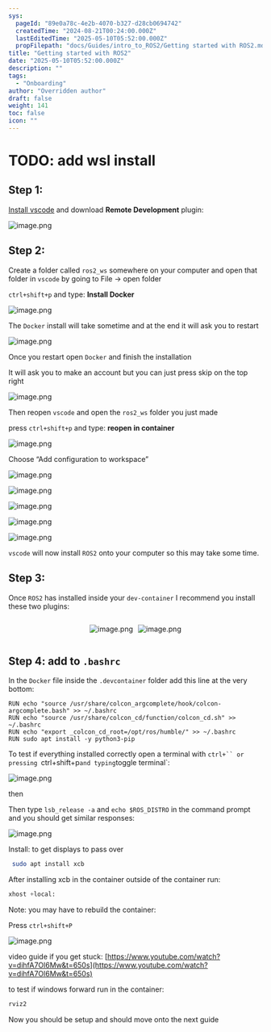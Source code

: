```yaml
---
sys:
  pageId: "89e0a78c-4e2b-4070-b327-d28cb0694742"
  createdTime: "2024-08-21T00:24:00.000Z"
  lastEditedTime: "2025-05-10T05:52:00.000Z"
  propFilepath: "docs/Guides/intro_to_ROS2/Getting started with ROS2.md"
title: "Getting started with ROS2"
date: "2025-05-10T05:52:00.000Z"
description: ""
tags:
  - "Onboarding"
author: "Overridden author"
draft: false
weight: 141
toc: false
icon: ""
---
```


# TODO: add wsl install

## Step 1:

[Install vscode](https://code.visualstudio.com/download) and download **Remote Development** plugin:

![image.png](https://prod-files-secure.s3.us-west-2.amazonaws.com/d518164a-d88e-44d1-a4ee-3adb3bd8bce0/efb52993-1881-4a40-b95e-6f020334f022/image.png?X-Amz-Algorithm=AWS4-HMAC-SHA256&X-Amz-Content-Sha256=UNSIGNED-PAYLOAD&X-Amz-Credential=ASIAZI2LB466UTLMGP2Q%2F20250619%2Fus-west-2%2Fs3%2Faws4_request&X-Amz-Date=20250619T132438Z&X-Amz-Expires=3600&X-Amz-Security-Token=IQoJb3JpZ2luX2VjEL3%2F%2F%2F%2F%2F%2F%2F%2F%2F%2FwEaCXVzLXdlc3QtMiJFMEMCHzSC%2F5wSWUMPAu8lyQOR07o%2BlVGUHCxL%2BqJeJ4%2F8TX0CIB4Q%2BVmDRiwyyoy1t9Gai98rfwcuaq5ZHgnIrwlcVX9xKogECKb%2F%2F%2F%2F%2F%2F%2F%2F%2F%2FwEQABoMNjM3NDIzMTgzODA1Igx4Jz9IvC34hEvnlKsq3AP72Gobaj9%2BcsbWJg%2F1vAq48%2F5%2F%2F6L9opVTGEn0cSKsDVdHU01nIiYjVJbmT9dXSvgiFN1sYbGBrRdaM%2BRRx3QG6zh9mnGHw%2BgEYd2NfK%2Fj5kgqPcixwLMDIFFIYlQgyD09POhxYrOMIq1yc6HanVgCQxn6Tgaj5BNxIa40bzaekoWL1MFjlIdcR5mAt4LGOQxAGOtx61sYNHNaF2GoBSTREUjhs0D%2FI4Rl8kbtxybcP%2BQ0koUJmH7J6JzwpFBzkM04rwUR5GV9W3D%2Fop9c362KbZekFEUp8iDduRmoYWu%2BwXS8n3bfGiQlxQb05xt2tdUeE%2BPh9%2FIRsJGIkm%2BKfnYqTX5fm34XXliZAheos7xhBa%2B4Sebz8Xn23BGNvj73YFKsztyvoAQEYr5zM51wxWLBOinE3r0ICFYJetyEhXT08rNNTiQwf5YQdYm%2FBYc%2BdBqmJW4lMwVvgp0GZtIYYXEW8t2ZK8KwGNK2dKWSa3vkjm%2F5ZkKLV2EOYdkRa%2FSaHCJ%2Bhc2Kh5r4XQvgwaF6un45UA5sN%2Bw75ACsNlIFHaJLnH1e7npHmlJAxFYGrLDApbwvToaZKjV9upYNXmFkZSyTyFJj8COJE6XuuIL0ORwIasTRn9ht1JlKv0nirjD8iNDCBjqnAUGcaZAaZX5RGEcWqkRSkyI051xVHsrJoazNc0TB%2FSLSr7HNTMk0vkpTrG1lL0U55dfq5dUcsDUTkX23Cg0cjz4GxxTiE%2FTKnfbD8uvuM6laCuXfD3FpUA%2BF3tzESQc6zHO33cIoHz%2B4Zkn6qR01swrba6oU9Lu1pqNf2S0sMH1m6OKdWQlY48Uj%2BHr9KiIVn7Ae42iiCRRb7fgdSjqLJfwV%2BKaYXZdK&X-Amz-Signature=c8811ed9b62329c13c687f8fbda196ed31fc7603988a977e53a5ab03cb70be86&X-Amz-SignedHeaders=host&x-amz-checksum-mode=ENABLED&x-id=GetObject)

## Step 2:

Create a folder called `ros2_ws` somewhere on your computer and open that folder in `vscode` by going to File → open folder 

`ctrl+shift+p` and type: **Install Docker**

![image.png](https://prod-files-secure.s3.us-west-2.amazonaws.com/d518164a-d88e-44d1-a4ee-3adb3bd8bce0/2269dc0e-1cd5-47ff-bceb-c04ad9b2eab0/image.png?X-Amz-Algorithm=AWS4-HMAC-SHA256&X-Amz-Content-Sha256=UNSIGNED-PAYLOAD&X-Amz-Credential=ASIAZI2LB466UTLMGP2Q%2F20250619%2Fus-west-2%2Fs3%2Faws4_request&X-Amz-Date=20250619T132438Z&X-Amz-Expires=3600&X-Amz-Security-Token=IQoJb3JpZ2luX2VjEL3%2F%2F%2F%2F%2F%2F%2F%2F%2F%2FwEaCXVzLXdlc3QtMiJFMEMCHzSC%2F5wSWUMPAu8lyQOR07o%2BlVGUHCxL%2BqJeJ4%2F8TX0CIB4Q%2BVmDRiwyyoy1t9Gai98rfwcuaq5ZHgnIrwlcVX9xKogECKb%2F%2F%2F%2F%2F%2F%2F%2F%2F%2FwEQABoMNjM3NDIzMTgzODA1Igx4Jz9IvC34hEvnlKsq3AP72Gobaj9%2BcsbWJg%2F1vAq48%2F5%2F%2F6L9opVTGEn0cSKsDVdHU01nIiYjVJbmT9dXSvgiFN1sYbGBrRdaM%2BRRx3QG6zh9mnGHw%2BgEYd2NfK%2Fj5kgqPcixwLMDIFFIYlQgyD09POhxYrOMIq1yc6HanVgCQxn6Tgaj5BNxIa40bzaekoWL1MFjlIdcR5mAt4LGOQxAGOtx61sYNHNaF2GoBSTREUjhs0D%2FI4Rl8kbtxybcP%2BQ0koUJmH7J6JzwpFBzkM04rwUR5GV9W3D%2Fop9c362KbZekFEUp8iDduRmoYWu%2BwXS8n3bfGiQlxQb05xt2tdUeE%2BPh9%2FIRsJGIkm%2BKfnYqTX5fm34XXliZAheos7xhBa%2B4Sebz8Xn23BGNvj73YFKsztyvoAQEYr5zM51wxWLBOinE3r0ICFYJetyEhXT08rNNTiQwf5YQdYm%2FBYc%2BdBqmJW4lMwVvgp0GZtIYYXEW8t2ZK8KwGNK2dKWSa3vkjm%2F5ZkKLV2EOYdkRa%2FSaHCJ%2Bhc2Kh5r4XQvgwaF6un45UA5sN%2Bw75ACsNlIFHaJLnH1e7npHmlJAxFYGrLDApbwvToaZKjV9upYNXmFkZSyTyFJj8COJE6XuuIL0ORwIasTRn9ht1JlKv0nirjD8iNDCBjqnAUGcaZAaZX5RGEcWqkRSkyI051xVHsrJoazNc0TB%2FSLSr7HNTMk0vkpTrG1lL0U55dfq5dUcsDUTkX23Cg0cjz4GxxTiE%2FTKnfbD8uvuM6laCuXfD3FpUA%2BF3tzESQc6zHO33cIoHz%2B4Zkn6qR01swrba6oU9Lu1pqNf2S0sMH1m6OKdWQlY48Uj%2BHr9KiIVn7Ae42iiCRRb7fgdSjqLJfwV%2BKaYXZdK&X-Amz-Signature=63795bcf6877e3b0f5e8d5292ab0fdaa326754c57b5b4fcfb0e4b2ecdf470468&X-Amz-SignedHeaders=host&x-amz-checksum-mode=ENABLED&x-id=GetObject)

The `Docker` install will take sometime and at the end it will ask you to restart

![image.png](https://prod-files-secure.s3.us-west-2.amazonaws.com/d518164a-d88e-44d1-a4ee-3adb3bd8bce0/ed233f78-be33-4b1f-b89c-9c346c0e961e/image.png?X-Amz-Algorithm=AWS4-HMAC-SHA256&X-Amz-Content-Sha256=UNSIGNED-PAYLOAD&X-Amz-Credential=ASIAZI2LB466UTLMGP2Q%2F20250619%2Fus-west-2%2Fs3%2Faws4_request&X-Amz-Date=20250619T132438Z&X-Amz-Expires=3600&X-Amz-Security-Token=IQoJb3JpZ2luX2VjEL3%2F%2F%2F%2F%2F%2F%2F%2F%2F%2FwEaCXVzLXdlc3QtMiJFMEMCHzSC%2F5wSWUMPAu8lyQOR07o%2BlVGUHCxL%2BqJeJ4%2F8TX0CIB4Q%2BVmDRiwyyoy1t9Gai98rfwcuaq5ZHgnIrwlcVX9xKogECKb%2F%2F%2F%2F%2F%2F%2F%2F%2F%2FwEQABoMNjM3NDIzMTgzODA1Igx4Jz9IvC34hEvnlKsq3AP72Gobaj9%2BcsbWJg%2F1vAq48%2F5%2F%2F6L9opVTGEn0cSKsDVdHU01nIiYjVJbmT9dXSvgiFN1sYbGBrRdaM%2BRRx3QG6zh9mnGHw%2BgEYd2NfK%2Fj5kgqPcixwLMDIFFIYlQgyD09POhxYrOMIq1yc6HanVgCQxn6Tgaj5BNxIa40bzaekoWL1MFjlIdcR5mAt4LGOQxAGOtx61sYNHNaF2GoBSTREUjhs0D%2FI4Rl8kbtxybcP%2BQ0koUJmH7J6JzwpFBzkM04rwUR5GV9W3D%2Fop9c362KbZekFEUp8iDduRmoYWu%2BwXS8n3bfGiQlxQb05xt2tdUeE%2BPh9%2FIRsJGIkm%2BKfnYqTX5fm34XXliZAheos7xhBa%2B4Sebz8Xn23BGNvj73YFKsztyvoAQEYr5zM51wxWLBOinE3r0ICFYJetyEhXT08rNNTiQwf5YQdYm%2FBYc%2BdBqmJW4lMwVvgp0GZtIYYXEW8t2ZK8KwGNK2dKWSa3vkjm%2F5ZkKLV2EOYdkRa%2FSaHCJ%2Bhc2Kh5r4XQvgwaF6un45UA5sN%2Bw75ACsNlIFHaJLnH1e7npHmlJAxFYGrLDApbwvToaZKjV9upYNXmFkZSyTyFJj8COJE6XuuIL0ORwIasTRn9ht1JlKv0nirjD8iNDCBjqnAUGcaZAaZX5RGEcWqkRSkyI051xVHsrJoazNc0TB%2FSLSr7HNTMk0vkpTrG1lL0U55dfq5dUcsDUTkX23Cg0cjz4GxxTiE%2FTKnfbD8uvuM6laCuXfD3FpUA%2BF3tzESQc6zHO33cIoHz%2B4Zkn6qR01swrba6oU9Lu1pqNf2S0sMH1m6OKdWQlY48Uj%2BHr9KiIVn7Ae42iiCRRb7fgdSjqLJfwV%2BKaYXZdK&X-Amz-Signature=ef4971a59b4a9442b14b4ddd96d90350d3f7889ab44d3601f725c0944ebd74de&X-Amz-SignedHeaders=host&x-amz-checksum-mode=ENABLED&x-id=GetObject)

Once you restart open `Docker` and finish the installation

It will ask you to make an account but you can just press skip on the top right

![image.png](https://prod-files-secure.s3.us-west-2.amazonaws.com/d518164a-d88e-44d1-a4ee-3adb3bd8bce0/21010ad9-1659-4fd9-9f59-9932a09b2a3d/image.png?X-Amz-Algorithm=AWS4-HMAC-SHA256&X-Amz-Content-Sha256=UNSIGNED-PAYLOAD&X-Amz-Credential=ASIAZI2LB466UTLMGP2Q%2F20250619%2Fus-west-2%2Fs3%2Faws4_request&X-Amz-Date=20250619T132438Z&X-Amz-Expires=3600&X-Amz-Security-Token=IQoJb3JpZ2luX2VjEL3%2F%2F%2F%2F%2F%2F%2F%2F%2F%2FwEaCXVzLXdlc3QtMiJFMEMCHzSC%2F5wSWUMPAu8lyQOR07o%2BlVGUHCxL%2BqJeJ4%2F8TX0CIB4Q%2BVmDRiwyyoy1t9Gai98rfwcuaq5ZHgnIrwlcVX9xKogECKb%2F%2F%2F%2F%2F%2F%2F%2F%2F%2FwEQABoMNjM3NDIzMTgzODA1Igx4Jz9IvC34hEvnlKsq3AP72Gobaj9%2BcsbWJg%2F1vAq48%2F5%2F%2F6L9opVTGEn0cSKsDVdHU01nIiYjVJbmT9dXSvgiFN1sYbGBrRdaM%2BRRx3QG6zh9mnGHw%2BgEYd2NfK%2Fj5kgqPcixwLMDIFFIYlQgyD09POhxYrOMIq1yc6HanVgCQxn6Tgaj5BNxIa40bzaekoWL1MFjlIdcR5mAt4LGOQxAGOtx61sYNHNaF2GoBSTREUjhs0D%2FI4Rl8kbtxybcP%2BQ0koUJmH7J6JzwpFBzkM04rwUR5GV9W3D%2Fop9c362KbZekFEUp8iDduRmoYWu%2BwXS8n3bfGiQlxQb05xt2tdUeE%2BPh9%2FIRsJGIkm%2BKfnYqTX5fm34XXliZAheos7xhBa%2B4Sebz8Xn23BGNvj73YFKsztyvoAQEYr5zM51wxWLBOinE3r0ICFYJetyEhXT08rNNTiQwf5YQdYm%2FBYc%2BdBqmJW4lMwVvgp0GZtIYYXEW8t2ZK8KwGNK2dKWSa3vkjm%2F5ZkKLV2EOYdkRa%2FSaHCJ%2Bhc2Kh5r4XQvgwaF6un45UA5sN%2Bw75ACsNlIFHaJLnH1e7npHmlJAxFYGrLDApbwvToaZKjV9upYNXmFkZSyTyFJj8COJE6XuuIL0ORwIasTRn9ht1JlKv0nirjD8iNDCBjqnAUGcaZAaZX5RGEcWqkRSkyI051xVHsrJoazNc0TB%2FSLSr7HNTMk0vkpTrG1lL0U55dfq5dUcsDUTkX23Cg0cjz4GxxTiE%2FTKnfbD8uvuM6laCuXfD3FpUA%2BF3tzESQc6zHO33cIoHz%2B4Zkn6qR01swrba6oU9Lu1pqNf2S0sMH1m6OKdWQlY48Uj%2BHr9KiIVn7Ae42iiCRRb7fgdSjqLJfwV%2BKaYXZdK&X-Amz-Signature=6d78c44dd05a446047793f0b413677f37721a77255dd46773ae1507210d6225f&X-Amz-SignedHeaders=host&x-amz-checksum-mode=ENABLED&x-id=GetObject)

Then reopen `vscode` and open the `ros2_ws` folder you just made

press `ctrl+shift+p` and type: **reopen in container**

![image.png](https://prod-files-secure.s3.us-west-2.amazonaws.com/d518164a-d88e-44d1-a4ee-3adb3bd8bce0/4e93b8c2-41ad-488c-8095-c74205196118/image.png?X-Amz-Algorithm=AWS4-HMAC-SHA256&X-Amz-Content-Sha256=UNSIGNED-PAYLOAD&X-Amz-Credential=ASIAZI2LB466UTLMGP2Q%2F20250619%2Fus-west-2%2Fs3%2Faws4_request&X-Amz-Date=20250619T132438Z&X-Amz-Expires=3600&X-Amz-Security-Token=IQoJb3JpZ2luX2VjEL3%2F%2F%2F%2F%2F%2F%2F%2F%2F%2FwEaCXVzLXdlc3QtMiJFMEMCHzSC%2F5wSWUMPAu8lyQOR07o%2BlVGUHCxL%2BqJeJ4%2F8TX0CIB4Q%2BVmDRiwyyoy1t9Gai98rfwcuaq5ZHgnIrwlcVX9xKogECKb%2F%2F%2F%2F%2F%2F%2F%2F%2F%2FwEQABoMNjM3NDIzMTgzODA1Igx4Jz9IvC34hEvnlKsq3AP72Gobaj9%2BcsbWJg%2F1vAq48%2F5%2F%2F6L9opVTGEn0cSKsDVdHU01nIiYjVJbmT9dXSvgiFN1sYbGBrRdaM%2BRRx3QG6zh9mnGHw%2BgEYd2NfK%2Fj5kgqPcixwLMDIFFIYlQgyD09POhxYrOMIq1yc6HanVgCQxn6Tgaj5BNxIa40bzaekoWL1MFjlIdcR5mAt4LGOQxAGOtx61sYNHNaF2GoBSTREUjhs0D%2FI4Rl8kbtxybcP%2BQ0koUJmH7J6JzwpFBzkM04rwUR5GV9W3D%2Fop9c362KbZekFEUp8iDduRmoYWu%2BwXS8n3bfGiQlxQb05xt2tdUeE%2BPh9%2FIRsJGIkm%2BKfnYqTX5fm34XXliZAheos7xhBa%2B4Sebz8Xn23BGNvj73YFKsztyvoAQEYr5zM51wxWLBOinE3r0ICFYJetyEhXT08rNNTiQwf5YQdYm%2FBYc%2BdBqmJW4lMwVvgp0GZtIYYXEW8t2ZK8KwGNK2dKWSa3vkjm%2F5ZkKLV2EOYdkRa%2FSaHCJ%2Bhc2Kh5r4XQvgwaF6un45UA5sN%2Bw75ACsNlIFHaJLnH1e7npHmlJAxFYGrLDApbwvToaZKjV9upYNXmFkZSyTyFJj8COJE6XuuIL0ORwIasTRn9ht1JlKv0nirjD8iNDCBjqnAUGcaZAaZX5RGEcWqkRSkyI051xVHsrJoazNc0TB%2FSLSr7HNTMk0vkpTrG1lL0U55dfq5dUcsDUTkX23Cg0cjz4GxxTiE%2FTKnfbD8uvuM6laCuXfD3FpUA%2BF3tzESQc6zHO33cIoHz%2B4Zkn6qR01swrba6oU9Lu1pqNf2S0sMH1m6OKdWQlY48Uj%2BHr9KiIVn7Ae42iiCRRb7fgdSjqLJfwV%2BKaYXZdK&X-Amz-Signature=c0f4da9d19980e9dd0605ccf118ff7b961477556f674b627465457794b254d39&X-Amz-SignedHeaders=host&x-amz-checksum-mode=ENABLED&x-id=GetObject)

Choose “Add configuration to workspace”

![image.png](https://prod-files-secure.s3.us-west-2.amazonaws.com/d518164a-d88e-44d1-a4ee-3adb3bd8bce0/9560b282-5060-4989-ba37-97e7b2c22476/image.png?X-Amz-Algorithm=AWS4-HMAC-SHA256&X-Amz-Content-Sha256=UNSIGNED-PAYLOAD&X-Amz-Credential=ASIAZI2LB466UTLMGP2Q%2F20250619%2Fus-west-2%2Fs3%2Faws4_request&X-Amz-Date=20250619T132438Z&X-Amz-Expires=3600&X-Amz-Security-Token=IQoJb3JpZ2luX2VjEL3%2F%2F%2F%2F%2F%2F%2F%2F%2F%2FwEaCXVzLXdlc3QtMiJFMEMCHzSC%2F5wSWUMPAu8lyQOR07o%2BlVGUHCxL%2BqJeJ4%2F8TX0CIB4Q%2BVmDRiwyyoy1t9Gai98rfwcuaq5ZHgnIrwlcVX9xKogECKb%2F%2F%2F%2F%2F%2F%2F%2F%2F%2FwEQABoMNjM3NDIzMTgzODA1Igx4Jz9IvC34hEvnlKsq3AP72Gobaj9%2BcsbWJg%2F1vAq48%2F5%2F%2F6L9opVTGEn0cSKsDVdHU01nIiYjVJbmT9dXSvgiFN1sYbGBrRdaM%2BRRx3QG6zh9mnGHw%2BgEYd2NfK%2Fj5kgqPcixwLMDIFFIYlQgyD09POhxYrOMIq1yc6HanVgCQxn6Tgaj5BNxIa40bzaekoWL1MFjlIdcR5mAt4LGOQxAGOtx61sYNHNaF2GoBSTREUjhs0D%2FI4Rl8kbtxybcP%2BQ0koUJmH7J6JzwpFBzkM04rwUR5GV9W3D%2Fop9c362KbZekFEUp8iDduRmoYWu%2BwXS8n3bfGiQlxQb05xt2tdUeE%2BPh9%2FIRsJGIkm%2BKfnYqTX5fm34XXliZAheos7xhBa%2B4Sebz8Xn23BGNvj73YFKsztyvoAQEYr5zM51wxWLBOinE3r0ICFYJetyEhXT08rNNTiQwf5YQdYm%2FBYc%2BdBqmJW4lMwVvgp0GZtIYYXEW8t2ZK8KwGNK2dKWSa3vkjm%2F5ZkKLV2EOYdkRa%2FSaHCJ%2Bhc2Kh5r4XQvgwaF6un45UA5sN%2Bw75ACsNlIFHaJLnH1e7npHmlJAxFYGrLDApbwvToaZKjV9upYNXmFkZSyTyFJj8COJE6XuuIL0ORwIasTRn9ht1JlKv0nirjD8iNDCBjqnAUGcaZAaZX5RGEcWqkRSkyI051xVHsrJoazNc0TB%2FSLSr7HNTMk0vkpTrG1lL0U55dfq5dUcsDUTkX23Cg0cjz4GxxTiE%2FTKnfbD8uvuM6laCuXfD3FpUA%2BF3tzESQc6zHO33cIoHz%2B4Zkn6qR01swrba6oU9Lu1pqNf2S0sMH1m6OKdWQlY48Uj%2BHr9KiIVn7Ae42iiCRRb7fgdSjqLJfwV%2BKaYXZdK&X-Amz-Signature=e0a919699ec230c056dfed84190923ffc06d35e7cbd537ca75931fae88b714a8&X-Amz-SignedHeaders=host&x-amz-checksum-mode=ENABLED&x-id=GetObject)

![image.png](https://prod-files-secure.s3.us-west-2.amazonaws.com/d518164a-d88e-44d1-a4ee-3adb3bd8bce0/2ee63f81-886b-48e8-a553-dc6e5eac99e4/image.png?X-Amz-Algorithm=AWS4-HMAC-SHA256&X-Amz-Content-Sha256=UNSIGNED-PAYLOAD&X-Amz-Credential=ASIAZI2LB466UTLMGP2Q%2F20250619%2Fus-west-2%2Fs3%2Faws4_request&X-Amz-Date=20250619T132438Z&X-Amz-Expires=3600&X-Amz-Security-Token=IQoJb3JpZ2luX2VjEL3%2F%2F%2F%2F%2F%2F%2F%2F%2F%2FwEaCXVzLXdlc3QtMiJFMEMCHzSC%2F5wSWUMPAu8lyQOR07o%2BlVGUHCxL%2BqJeJ4%2F8TX0CIB4Q%2BVmDRiwyyoy1t9Gai98rfwcuaq5ZHgnIrwlcVX9xKogECKb%2F%2F%2F%2F%2F%2F%2F%2F%2F%2FwEQABoMNjM3NDIzMTgzODA1Igx4Jz9IvC34hEvnlKsq3AP72Gobaj9%2BcsbWJg%2F1vAq48%2F5%2F%2F6L9opVTGEn0cSKsDVdHU01nIiYjVJbmT9dXSvgiFN1sYbGBrRdaM%2BRRx3QG6zh9mnGHw%2BgEYd2NfK%2Fj5kgqPcixwLMDIFFIYlQgyD09POhxYrOMIq1yc6HanVgCQxn6Tgaj5BNxIa40bzaekoWL1MFjlIdcR5mAt4LGOQxAGOtx61sYNHNaF2GoBSTREUjhs0D%2FI4Rl8kbtxybcP%2BQ0koUJmH7J6JzwpFBzkM04rwUR5GV9W3D%2Fop9c362KbZekFEUp8iDduRmoYWu%2BwXS8n3bfGiQlxQb05xt2tdUeE%2BPh9%2FIRsJGIkm%2BKfnYqTX5fm34XXliZAheos7xhBa%2B4Sebz8Xn23BGNvj73YFKsztyvoAQEYr5zM51wxWLBOinE3r0ICFYJetyEhXT08rNNTiQwf5YQdYm%2FBYc%2BdBqmJW4lMwVvgp0GZtIYYXEW8t2ZK8KwGNK2dKWSa3vkjm%2F5ZkKLV2EOYdkRa%2FSaHCJ%2Bhc2Kh5r4XQvgwaF6un45UA5sN%2Bw75ACsNlIFHaJLnH1e7npHmlJAxFYGrLDApbwvToaZKjV9upYNXmFkZSyTyFJj8COJE6XuuIL0ORwIasTRn9ht1JlKv0nirjD8iNDCBjqnAUGcaZAaZX5RGEcWqkRSkyI051xVHsrJoazNc0TB%2FSLSr7HNTMk0vkpTrG1lL0U55dfq5dUcsDUTkX23Cg0cjz4GxxTiE%2FTKnfbD8uvuM6laCuXfD3FpUA%2BF3tzESQc6zHO33cIoHz%2B4Zkn6qR01swrba6oU9Lu1pqNf2S0sMH1m6OKdWQlY48Uj%2BHr9KiIVn7Ae42iiCRRb7fgdSjqLJfwV%2BKaYXZdK&X-Amz-Signature=7e4eee6bbf64374e9703c9e229252bca0a8770c400d921c450ad329f41e21d4f&X-Amz-SignedHeaders=host&x-amz-checksum-mode=ENABLED&x-id=GetObject)

![image.png](https://prod-files-secure.s3.us-west-2.amazonaws.com/d518164a-d88e-44d1-a4ee-3adb3bd8bce0/ae1580b2-b048-407e-aed9-b584224a7a04/image.png?X-Amz-Algorithm=AWS4-HMAC-SHA256&X-Amz-Content-Sha256=UNSIGNED-PAYLOAD&X-Amz-Credential=ASIAZI2LB466UTLMGP2Q%2F20250619%2Fus-west-2%2Fs3%2Faws4_request&X-Amz-Date=20250619T132438Z&X-Amz-Expires=3600&X-Amz-Security-Token=IQoJb3JpZ2luX2VjEL3%2F%2F%2F%2F%2F%2F%2F%2F%2F%2FwEaCXVzLXdlc3QtMiJFMEMCHzSC%2F5wSWUMPAu8lyQOR07o%2BlVGUHCxL%2BqJeJ4%2F8TX0CIB4Q%2BVmDRiwyyoy1t9Gai98rfwcuaq5ZHgnIrwlcVX9xKogECKb%2F%2F%2F%2F%2F%2F%2F%2F%2F%2FwEQABoMNjM3NDIzMTgzODA1Igx4Jz9IvC34hEvnlKsq3AP72Gobaj9%2BcsbWJg%2F1vAq48%2F5%2F%2F6L9opVTGEn0cSKsDVdHU01nIiYjVJbmT9dXSvgiFN1sYbGBrRdaM%2BRRx3QG6zh9mnGHw%2BgEYd2NfK%2Fj5kgqPcixwLMDIFFIYlQgyD09POhxYrOMIq1yc6HanVgCQxn6Tgaj5BNxIa40bzaekoWL1MFjlIdcR5mAt4LGOQxAGOtx61sYNHNaF2GoBSTREUjhs0D%2FI4Rl8kbtxybcP%2BQ0koUJmH7J6JzwpFBzkM04rwUR5GV9W3D%2Fop9c362KbZekFEUp8iDduRmoYWu%2BwXS8n3bfGiQlxQb05xt2tdUeE%2BPh9%2FIRsJGIkm%2BKfnYqTX5fm34XXliZAheos7xhBa%2B4Sebz8Xn23BGNvj73YFKsztyvoAQEYr5zM51wxWLBOinE3r0ICFYJetyEhXT08rNNTiQwf5YQdYm%2FBYc%2BdBqmJW4lMwVvgp0GZtIYYXEW8t2ZK8KwGNK2dKWSa3vkjm%2F5ZkKLV2EOYdkRa%2FSaHCJ%2Bhc2Kh5r4XQvgwaF6un45UA5sN%2Bw75ACsNlIFHaJLnH1e7npHmlJAxFYGrLDApbwvToaZKjV9upYNXmFkZSyTyFJj8COJE6XuuIL0ORwIasTRn9ht1JlKv0nirjD8iNDCBjqnAUGcaZAaZX5RGEcWqkRSkyI051xVHsrJoazNc0TB%2FSLSr7HNTMk0vkpTrG1lL0U55dfq5dUcsDUTkX23Cg0cjz4GxxTiE%2FTKnfbD8uvuM6laCuXfD3FpUA%2BF3tzESQc6zHO33cIoHz%2B4Zkn6qR01swrba6oU9Lu1pqNf2S0sMH1m6OKdWQlY48Uj%2BHr9KiIVn7Ae42iiCRRb7fgdSjqLJfwV%2BKaYXZdK&X-Amz-Signature=abb192af6160895851a0b607d16bfa8a5f22418029a27375b3ac9918ebacd055&X-Amz-SignedHeaders=host&x-amz-checksum-mode=ENABLED&x-id=GetObject)

![image.png](https://prod-files-secure.s3.us-west-2.amazonaws.com/d518164a-d88e-44d1-a4ee-3adb3bd8bce0/53255b28-f75e-430f-b9e3-c0ac8577e42b/image.png?X-Amz-Algorithm=AWS4-HMAC-SHA256&X-Amz-Content-Sha256=UNSIGNED-PAYLOAD&X-Amz-Credential=ASIAZI2LB466UTLMGP2Q%2F20250619%2Fus-west-2%2Fs3%2Faws4_request&X-Amz-Date=20250619T132438Z&X-Amz-Expires=3600&X-Amz-Security-Token=IQoJb3JpZ2luX2VjEL3%2F%2F%2F%2F%2F%2F%2F%2F%2F%2FwEaCXVzLXdlc3QtMiJFMEMCHzSC%2F5wSWUMPAu8lyQOR07o%2BlVGUHCxL%2BqJeJ4%2F8TX0CIB4Q%2BVmDRiwyyoy1t9Gai98rfwcuaq5ZHgnIrwlcVX9xKogECKb%2F%2F%2F%2F%2F%2F%2F%2F%2F%2FwEQABoMNjM3NDIzMTgzODA1Igx4Jz9IvC34hEvnlKsq3AP72Gobaj9%2BcsbWJg%2F1vAq48%2F5%2F%2F6L9opVTGEn0cSKsDVdHU01nIiYjVJbmT9dXSvgiFN1sYbGBrRdaM%2BRRx3QG6zh9mnGHw%2BgEYd2NfK%2Fj5kgqPcixwLMDIFFIYlQgyD09POhxYrOMIq1yc6HanVgCQxn6Tgaj5BNxIa40bzaekoWL1MFjlIdcR5mAt4LGOQxAGOtx61sYNHNaF2GoBSTREUjhs0D%2FI4Rl8kbtxybcP%2BQ0koUJmH7J6JzwpFBzkM04rwUR5GV9W3D%2Fop9c362KbZekFEUp8iDduRmoYWu%2BwXS8n3bfGiQlxQb05xt2tdUeE%2BPh9%2FIRsJGIkm%2BKfnYqTX5fm34XXliZAheos7xhBa%2B4Sebz8Xn23BGNvj73YFKsztyvoAQEYr5zM51wxWLBOinE3r0ICFYJetyEhXT08rNNTiQwf5YQdYm%2FBYc%2BdBqmJW4lMwVvgp0GZtIYYXEW8t2ZK8KwGNK2dKWSa3vkjm%2F5ZkKLV2EOYdkRa%2FSaHCJ%2Bhc2Kh5r4XQvgwaF6un45UA5sN%2Bw75ACsNlIFHaJLnH1e7npHmlJAxFYGrLDApbwvToaZKjV9upYNXmFkZSyTyFJj8COJE6XuuIL0ORwIasTRn9ht1JlKv0nirjD8iNDCBjqnAUGcaZAaZX5RGEcWqkRSkyI051xVHsrJoazNc0TB%2FSLSr7HNTMk0vkpTrG1lL0U55dfq5dUcsDUTkX23Cg0cjz4GxxTiE%2FTKnfbD8uvuM6laCuXfD3FpUA%2BF3tzESQc6zHO33cIoHz%2B4Zkn6qR01swrba6oU9Lu1pqNf2S0sMH1m6OKdWQlY48Uj%2BHr9KiIVn7Ae42iiCRRb7fgdSjqLJfwV%2BKaYXZdK&X-Amz-Signature=2cdf4f54d223955b9fceae0b03c0a48c4f5bd321282efcf4aebccaa97a2b4779&X-Amz-SignedHeaders=host&x-amz-checksum-mode=ENABLED&x-id=GetObject)

![image.png](https://prod-files-secure.s3.us-west-2.amazonaws.com/d518164a-d88e-44d1-a4ee-3adb3bd8bce0/7c562767-5af9-4ffb-97d1-327bcdf4ee00/image.png?X-Amz-Algorithm=AWS4-HMAC-SHA256&X-Amz-Content-Sha256=UNSIGNED-PAYLOAD&X-Amz-Credential=ASIAZI2LB466UTLMGP2Q%2F20250619%2Fus-west-2%2Fs3%2Faws4_request&X-Amz-Date=20250619T132438Z&X-Amz-Expires=3600&X-Amz-Security-Token=IQoJb3JpZ2luX2VjEL3%2F%2F%2F%2F%2F%2F%2F%2F%2F%2FwEaCXVzLXdlc3QtMiJFMEMCHzSC%2F5wSWUMPAu8lyQOR07o%2BlVGUHCxL%2BqJeJ4%2F8TX0CIB4Q%2BVmDRiwyyoy1t9Gai98rfwcuaq5ZHgnIrwlcVX9xKogECKb%2F%2F%2F%2F%2F%2F%2F%2F%2F%2FwEQABoMNjM3NDIzMTgzODA1Igx4Jz9IvC34hEvnlKsq3AP72Gobaj9%2BcsbWJg%2F1vAq48%2F5%2F%2F6L9opVTGEn0cSKsDVdHU01nIiYjVJbmT9dXSvgiFN1sYbGBrRdaM%2BRRx3QG6zh9mnGHw%2BgEYd2NfK%2Fj5kgqPcixwLMDIFFIYlQgyD09POhxYrOMIq1yc6HanVgCQxn6Tgaj5BNxIa40bzaekoWL1MFjlIdcR5mAt4LGOQxAGOtx61sYNHNaF2GoBSTREUjhs0D%2FI4Rl8kbtxybcP%2BQ0koUJmH7J6JzwpFBzkM04rwUR5GV9W3D%2Fop9c362KbZekFEUp8iDduRmoYWu%2BwXS8n3bfGiQlxQb05xt2tdUeE%2BPh9%2FIRsJGIkm%2BKfnYqTX5fm34XXliZAheos7xhBa%2B4Sebz8Xn23BGNvj73YFKsztyvoAQEYr5zM51wxWLBOinE3r0ICFYJetyEhXT08rNNTiQwf5YQdYm%2FBYc%2BdBqmJW4lMwVvgp0GZtIYYXEW8t2ZK8KwGNK2dKWSa3vkjm%2F5ZkKLV2EOYdkRa%2FSaHCJ%2Bhc2Kh5r4XQvgwaF6un45UA5sN%2Bw75ACsNlIFHaJLnH1e7npHmlJAxFYGrLDApbwvToaZKjV9upYNXmFkZSyTyFJj8COJE6XuuIL0ORwIasTRn9ht1JlKv0nirjD8iNDCBjqnAUGcaZAaZX5RGEcWqkRSkyI051xVHsrJoazNc0TB%2FSLSr7HNTMk0vkpTrG1lL0U55dfq5dUcsDUTkX23Cg0cjz4GxxTiE%2FTKnfbD8uvuM6laCuXfD3FpUA%2BF3tzESQc6zHO33cIoHz%2B4Zkn6qR01swrba6oU9Lu1pqNf2S0sMH1m6OKdWQlY48Uj%2BHr9KiIVn7Ae42iiCRRb7fgdSjqLJfwV%2BKaYXZdK&X-Amz-Signature=21492e125d274beef286c5913d38790e070f83d7a278f268d06e6b54036cc37f&X-Amz-SignedHeaders=host&x-amz-checksum-mode=ENABLED&x-id=GetObject)

`vscode` will now install `ROS2` onto your computer so this may take some time.

## Step 3:

Once `ROS2` has installed inside your `dev-container` I recommend you install these two plugins:

<div style="display: flex;flex-direction: row; column-gap:10px; max-width: 630px;justify-content: center;">
<div>

![image.png](https://prod-files-secure.s3.us-west-2.amazonaws.com/d518164a-d88e-44d1-a4ee-3adb3bd8bce0/3fc3d550-5a54-4ba1-ba6b-faa01cdb7369/image.png?X-Amz-Algorithm=AWS4-HMAC-SHA256&X-Amz-Content-Sha256=UNSIGNED-PAYLOAD&X-Amz-Credential=ASIAZI2LB4663IJOMGGR%2F20250619%2Fus-west-2%2Fs3%2Faws4_request&X-Amz-Date=20250619T132449Z&X-Amz-Expires=3600&X-Amz-Security-Token=IQoJb3JpZ2luX2VjEL3%2F%2F%2F%2F%2F%2F%2F%2F%2F%2FwEaCXVzLXdlc3QtMiJGMEQCIHh9BAP%2FCS7ax%2FxZJIzeO%2Bkw2kAYPg9dvUDOAEd92GNzAiBajZvRHDmWZalvaymD616LVxEdQHqTsvsQ2cQCbmCbvCqIBAim%2F%2F%2F%2F%2F%2F%2F%2F%2F%2F8BEAAaDDYzNzQyMzE4MzgwNSIMFFbTmGIjVqgiUBk9KtwDLLYz36LZhC0xoeksnjmu1P4HwvklkvF4v0o%2FNebxtozCoXUPi7Ul4aPpoFl11xAlMLo9U2nNV9yWTSK0JEwjQhHdUeipDd%2FotWoZhR72LQ7oFI%2Fx5ypsDuJoqrf%2FK35GCxXSzCfDrXgwyD6uGybTNOhSwtISH4oWiJbdJ7RhEB6hEME9JG1Enz9y86gtXzGhFJE%2Bd4tgny9m81dac3qvUWRH2iOo3H78whl6QhSG%2BLyXuk6iESj6AQmMOfM4IeUcBYCGAA3OTp%2F8ogmkvXvQF%2F7A5ccWGIbD%2Bq3gkPp%2BSYsADlK%2FU2O7IlDbSiEi9zYZmQbNeo0ITn8h%2FaqFW%2FHmo2achpHF2Tg2sMWVxzT0qAVnDscOwSvm8VXqK4qp9J%2B7M1qSB5vNxA8jOIZnAZRtfbVjnyumfyeJrKFA7XLGLy9EkBtlyFMTdd0m1ybngNjOqrlQ%2F10G96Tf2wuuRX0qtFPxU5zP0ZpbcJlyo4V4CW5KUSSvFOft%2BishR6UQBidRGDrrPK4PFP3vayfKYzvjB5AoO%2FIbSqsvhUhOadY1GzKYhWaIKC%2BKV9Q8tRGAmpXMsEuih4v9kFXo6IqiUn5BpU7Uyfiv9tKUf77niugwUf52wAYpTVyybK%2BQkNMw7YjQwgY6pgE23KXlxI0FzjU4t1P35kQaMA696Xne5tgctxG9GAIGY88C6Bk8JIvfuLAuGdx4XnX88t67a9XUoNzwd86y%2BZFqJjYcZvmrJyU1eUNDyMg1L1fJ%2BbhIjLGGq6%2BQM7KARLhKqL4hgNIOJ68aprwUVVjaQYDWqVG%2FsBCzS4z3Zucw4MKgSO74jhBuIHNBvrH2dErmLyJmVRhAmfyg8EM1tv3q2u0jmMMQ&X-Amz-Signature=8ddafc3284010923a96bbfb0868360e40ebbeec47be18b393082c2dac4b9f42f&X-Amz-SignedHeaders=host&x-amz-checksum-mode=ENABLED&x-id=GetObject)

</div>
<div>

![image.png](https://prod-files-secure.s3.us-west-2.amazonaws.com/d518164a-d88e-44d1-a4ee-3adb3bd8bce0/d994cc66-13c2-4093-a5a3-f84cf4601a82/image.png?X-Amz-Algorithm=AWS4-HMAC-SHA256&X-Amz-Content-Sha256=UNSIGNED-PAYLOAD&X-Amz-Credential=ASIAZI2LB466Q37EV7CD%2F20250619%2Fus-west-2%2Fs3%2Faws4_request&X-Amz-Date=20250619T132450Z&X-Amz-Expires=3600&X-Amz-Security-Token=IQoJb3JpZ2luX2VjEL3%2F%2F%2F%2F%2F%2F%2F%2F%2F%2FwEaCXVzLXdlc3QtMiJIMEYCIQC0K0KwMQQ49dm3ERrY5Y%2FVMKjwjqbruN1KigaMZ4pbtwIhAMqn6cnVFmaXdGGW8i9jt0LEZ4vu7tvIpvQuTJLej6NMKogECKb%2F%2F%2F%2F%2F%2F%2F%2F%2F%2FwEQABoMNjM3NDIzMTgzODA1Igzvvf0SKydeRCsKUmsq3AMnTaQQwTBabyzzvXXLzdQCWs6%2FZFAo9EAy4SzE%2FxPgKRoTq21z%2FpmJcjtgSsn%2Fhh3VEOKIdf5y4fbU%2BVSSXAqItx7aINJL%2BdDhXR5k4V9zvbQfpk%2F8UmBdtowSLdJhBA%2F9MSRkLePorVEy707EGTZvwu5OYwsPUmvtHGUZXI5FJKrfGmy8mEtZ6JTBIY2JzZM2WFBd3k3XF8%2BhmJq4D22%2BOYzFNmOULfyDMixJVAE0QZWhyJ6rqcnoAKNBjb1R3p9yWZHm4awqoWDKp6%2B0G5OhA2E%2F4Mmc%2BOjfVIRwthXgoV4r8FR1xvuGcwfcEtF%2BWnxR1Ii2BLWRlvkLdXN32DZgGDCkBfOW8tyRPUM4DR5R7mewbpuLT%2BhUkfRplV5fuNC7jDtjZ0%2BG9At44EPPX0%2FeYwhzYMgQay7it29bHZUUb6xcxzFK0I7lQiaO4d4jgkleTHxcnc9M%2BRgH6PLOanEC56GaXd7yfEdvdX%2FnLDMegWzj5o5fKF8Lvl5r7%2FeKgisnqM8ItVAVZNHXP2WY0sXzfGqX57K5FpBbjoi7UsZ%2FZvcsQ892K6cnR1gfpBqQ1gohYfBA7Nemt%2BiPDyNDYvSyuzL%2B8HX%2BjjwOU9pvezsXKSmg2p0zWFNBsOcdazCxidDCBjqkAakXqkJbzBxAOHujVKjFmvqqExRSH64MoHQTmUkAP8jiTdCc%2Fiy0ccgKbTLugm%2FuLDGvnyW9b6supSI8R2xv5lV6Vy%2FIl50dhov%2FyVYWti12vHEo5pBiB9tIMfnw0lSOQ%2F5hWs35qx6JjEPXglFE35XzH%2FjThHlgsbEFbnSOWaq04Mrv9SIteWghHbESsF6%2BJA6l%2FYCGIzpIcSt1JnQ1bE6Od5GA&X-Amz-Signature=5d63984d02beb8b8e17f8598536cb62a634710eaaa9c4b4c185635ba5ae54e08&X-Amz-SignedHeaders=host&x-amz-checksum-mode=ENABLED&x-id=GetObject)

</div>
</div>

## Step 4: add to `.bashrc`

In the `Docker` file inside the `.devcontainer` folder add this line at the very bottom: 

```docker
RUN echo "source /usr/share/colcon_argcomplete/hook/colcon-argcomplete.bash" >> ~/.bashrc
RUN echo "source /usr/share/colcon_cd/function/colcon_cd.sh" >> ~/.bashrc
RUN echo "export _colcon_cd_root=/opt/ros/humble/" >> ~/.bashrc
RUN sudo apt install -y python3-pip 
```

To test if everything installed correctly open a terminal with `ctrl+`` or pressing `ctrl+shift+p` and typing `toggle terminal`:

![image.png](https://prod-files-secure.s3.us-west-2.amazonaws.com/d518164a-d88e-44d1-a4ee-3adb3bd8bce0/6a4943d8-b04e-4c02-9a58-775f3384d1a5/image.png?X-Amz-Algorithm=AWS4-HMAC-SHA256&X-Amz-Content-Sha256=UNSIGNED-PAYLOAD&X-Amz-Credential=ASIAZI2LB466UTLMGP2Q%2F20250619%2Fus-west-2%2Fs3%2Faws4_request&X-Amz-Date=20250619T132438Z&X-Amz-Expires=3600&X-Amz-Security-Token=IQoJb3JpZ2luX2VjEL3%2F%2F%2F%2F%2F%2F%2F%2F%2F%2FwEaCXVzLXdlc3QtMiJFMEMCHzSC%2F5wSWUMPAu8lyQOR07o%2BlVGUHCxL%2BqJeJ4%2F8TX0CIB4Q%2BVmDRiwyyoy1t9Gai98rfwcuaq5ZHgnIrwlcVX9xKogECKb%2F%2F%2F%2F%2F%2F%2F%2F%2F%2FwEQABoMNjM3NDIzMTgzODA1Igx4Jz9IvC34hEvnlKsq3AP72Gobaj9%2BcsbWJg%2F1vAq48%2F5%2F%2F6L9opVTGEn0cSKsDVdHU01nIiYjVJbmT9dXSvgiFN1sYbGBrRdaM%2BRRx3QG6zh9mnGHw%2BgEYd2NfK%2Fj5kgqPcixwLMDIFFIYlQgyD09POhxYrOMIq1yc6HanVgCQxn6Tgaj5BNxIa40bzaekoWL1MFjlIdcR5mAt4LGOQxAGOtx61sYNHNaF2GoBSTREUjhs0D%2FI4Rl8kbtxybcP%2BQ0koUJmH7J6JzwpFBzkM04rwUR5GV9W3D%2Fop9c362KbZekFEUp8iDduRmoYWu%2BwXS8n3bfGiQlxQb05xt2tdUeE%2BPh9%2FIRsJGIkm%2BKfnYqTX5fm34XXliZAheos7xhBa%2B4Sebz8Xn23BGNvj73YFKsztyvoAQEYr5zM51wxWLBOinE3r0ICFYJetyEhXT08rNNTiQwf5YQdYm%2FBYc%2BdBqmJW4lMwVvgp0GZtIYYXEW8t2ZK8KwGNK2dKWSa3vkjm%2F5ZkKLV2EOYdkRa%2FSaHCJ%2Bhc2Kh5r4XQvgwaF6un45UA5sN%2Bw75ACsNlIFHaJLnH1e7npHmlJAxFYGrLDApbwvToaZKjV9upYNXmFkZSyTyFJj8COJE6XuuIL0ORwIasTRn9ht1JlKv0nirjD8iNDCBjqnAUGcaZAaZX5RGEcWqkRSkyI051xVHsrJoazNc0TB%2FSLSr7HNTMk0vkpTrG1lL0U55dfq5dUcsDUTkX23Cg0cjz4GxxTiE%2FTKnfbD8uvuM6laCuXfD3FpUA%2BF3tzESQc6zHO33cIoHz%2B4Zkn6qR01swrba6oU9Lu1pqNf2S0sMH1m6OKdWQlY48Uj%2BHr9KiIVn7Ae42iiCRRb7fgdSjqLJfwV%2BKaYXZdK&X-Amz-Signature=1e02b972eea15879234d90e57150d1ba72c83db0d1d480b2ebfbeede283fbd22&X-Amz-SignedHeaders=host&x-amz-checksum-mode=ENABLED&x-id=GetObject)

then 

Then type `lsb_release -a` and `echo $ROS_DISTRO` in the command prompt and you should get similar responses:

![image.png](https://prod-files-secure.s3.us-west-2.amazonaws.com/d518164a-d88e-44d1-a4ee-3adb3bd8bce0/3e635dec-a805-4e85-8b9e-d000e5b71a4e/image.png?X-Amz-Algorithm=AWS4-HMAC-SHA256&X-Amz-Content-Sha256=UNSIGNED-PAYLOAD&X-Amz-Credential=ASIAZI2LB466UTLMGP2Q%2F20250619%2Fus-west-2%2Fs3%2Faws4_request&X-Amz-Date=20250619T132438Z&X-Amz-Expires=3600&X-Amz-Security-Token=IQoJb3JpZ2luX2VjEL3%2F%2F%2F%2F%2F%2F%2F%2F%2F%2FwEaCXVzLXdlc3QtMiJFMEMCHzSC%2F5wSWUMPAu8lyQOR07o%2BlVGUHCxL%2BqJeJ4%2F8TX0CIB4Q%2BVmDRiwyyoy1t9Gai98rfwcuaq5ZHgnIrwlcVX9xKogECKb%2F%2F%2F%2F%2F%2F%2F%2F%2F%2FwEQABoMNjM3NDIzMTgzODA1Igx4Jz9IvC34hEvnlKsq3AP72Gobaj9%2BcsbWJg%2F1vAq48%2F5%2F%2F6L9opVTGEn0cSKsDVdHU01nIiYjVJbmT9dXSvgiFN1sYbGBrRdaM%2BRRx3QG6zh9mnGHw%2BgEYd2NfK%2Fj5kgqPcixwLMDIFFIYlQgyD09POhxYrOMIq1yc6HanVgCQxn6Tgaj5BNxIa40bzaekoWL1MFjlIdcR5mAt4LGOQxAGOtx61sYNHNaF2GoBSTREUjhs0D%2FI4Rl8kbtxybcP%2BQ0koUJmH7J6JzwpFBzkM04rwUR5GV9W3D%2Fop9c362KbZekFEUp8iDduRmoYWu%2BwXS8n3bfGiQlxQb05xt2tdUeE%2BPh9%2FIRsJGIkm%2BKfnYqTX5fm34XXliZAheos7xhBa%2B4Sebz8Xn23BGNvj73YFKsztyvoAQEYr5zM51wxWLBOinE3r0ICFYJetyEhXT08rNNTiQwf5YQdYm%2FBYc%2BdBqmJW4lMwVvgp0GZtIYYXEW8t2ZK8KwGNK2dKWSa3vkjm%2F5ZkKLV2EOYdkRa%2FSaHCJ%2Bhc2Kh5r4XQvgwaF6un45UA5sN%2Bw75ACsNlIFHaJLnH1e7npHmlJAxFYGrLDApbwvToaZKjV9upYNXmFkZSyTyFJj8COJE6XuuIL0ORwIasTRn9ht1JlKv0nirjD8iNDCBjqnAUGcaZAaZX5RGEcWqkRSkyI051xVHsrJoazNc0TB%2FSLSr7HNTMk0vkpTrG1lL0U55dfq5dUcsDUTkX23Cg0cjz4GxxTiE%2FTKnfbD8uvuM6laCuXfD3FpUA%2BF3tzESQc6zHO33cIoHz%2B4Zkn6qR01swrba6oU9Lu1pqNf2S0sMH1m6OKdWQlY48Uj%2BHr9KiIVn7Ae42iiCRRb7fgdSjqLJfwV%2BKaYXZdK&X-Amz-Signature=e1ed3cf7782a837af70e8d4132e94fefc946bce677db0a4c525b421e4fd1b97a&X-Amz-SignedHeaders=host&x-amz-checksum-mode=ENABLED&x-id=GetObject)

Install:  to get displays to pass over

```bash
 sudo apt install xcb
```

After installing xcb in the container outside of the container run:

```python
xhost +local:
```

Note: you may have to rebuild the container:

Press `ctrl+shift+P`

![image.png](https://prod-files-secure.s3.us-west-2.amazonaws.com/d518164a-d88e-44d1-a4ee-3adb3bd8bce0/6c2be660-2618-4c38-9c26-53554f7a0b7b/image.png?X-Amz-Algorithm=AWS4-HMAC-SHA256&X-Amz-Content-Sha256=UNSIGNED-PAYLOAD&X-Amz-Credential=ASIAZI2LB466UTLMGP2Q%2F20250619%2Fus-west-2%2Fs3%2Faws4_request&X-Amz-Date=20250619T132438Z&X-Amz-Expires=3600&X-Amz-Security-Token=IQoJb3JpZ2luX2VjEL3%2F%2F%2F%2F%2F%2F%2F%2F%2F%2FwEaCXVzLXdlc3QtMiJFMEMCHzSC%2F5wSWUMPAu8lyQOR07o%2BlVGUHCxL%2BqJeJ4%2F8TX0CIB4Q%2BVmDRiwyyoy1t9Gai98rfwcuaq5ZHgnIrwlcVX9xKogECKb%2F%2F%2F%2F%2F%2F%2F%2F%2F%2FwEQABoMNjM3NDIzMTgzODA1Igx4Jz9IvC34hEvnlKsq3AP72Gobaj9%2BcsbWJg%2F1vAq48%2F5%2F%2F6L9opVTGEn0cSKsDVdHU01nIiYjVJbmT9dXSvgiFN1sYbGBrRdaM%2BRRx3QG6zh9mnGHw%2BgEYd2NfK%2Fj5kgqPcixwLMDIFFIYlQgyD09POhxYrOMIq1yc6HanVgCQxn6Tgaj5BNxIa40bzaekoWL1MFjlIdcR5mAt4LGOQxAGOtx61sYNHNaF2GoBSTREUjhs0D%2FI4Rl8kbtxybcP%2BQ0koUJmH7J6JzwpFBzkM04rwUR5GV9W3D%2Fop9c362KbZekFEUp8iDduRmoYWu%2BwXS8n3bfGiQlxQb05xt2tdUeE%2BPh9%2FIRsJGIkm%2BKfnYqTX5fm34XXliZAheos7xhBa%2B4Sebz8Xn23BGNvj73YFKsztyvoAQEYr5zM51wxWLBOinE3r0ICFYJetyEhXT08rNNTiQwf5YQdYm%2FBYc%2BdBqmJW4lMwVvgp0GZtIYYXEW8t2ZK8KwGNK2dKWSa3vkjm%2F5ZkKLV2EOYdkRa%2FSaHCJ%2Bhc2Kh5r4XQvgwaF6un45UA5sN%2Bw75ACsNlIFHaJLnH1e7npHmlJAxFYGrLDApbwvToaZKjV9upYNXmFkZSyTyFJj8COJE6XuuIL0ORwIasTRn9ht1JlKv0nirjD8iNDCBjqnAUGcaZAaZX5RGEcWqkRSkyI051xVHsrJoazNc0TB%2FSLSr7HNTMk0vkpTrG1lL0U55dfq5dUcsDUTkX23Cg0cjz4GxxTiE%2FTKnfbD8uvuM6laCuXfD3FpUA%2BF3tzESQc6zHO33cIoHz%2B4Zkn6qR01swrba6oU9Lu1pqNf2S0sMH1m6OKdWQlY48Uj%2BHr9KiIVn7Ae42iiCRRb7fgdSjqLJfwV%2BKaYXZdK&X-Amz-Signature=5b06f66563392f4cb408164f86032f7df288bb82ff0afe66011e83ba657ca961&X-Amz-SignedHeaders=host&x-amz-checksum-mode=ENABLED&x-id=GetObject)

video guide if you get stuck: [https://www.youtube.com/watch?v=dihfA7Ol6Mw&t=650s](https://www.youtube.com/watch?v=dihfA7Ol6Mw&t=650s)

to test if windows forward run in the container:

```bash
rviz2
```

Now you should be setup and should move onto the next guide 
